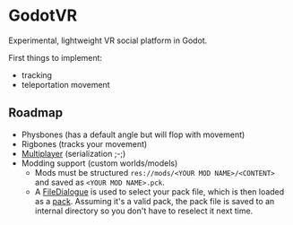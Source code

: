 # GodotVR

Experimental, lightweight VR social platform in Godot.

First things to implement:
- tracking
- teleportation movement

## Roadmap

- Physbones (has a default angle but will flop with movement)
- Rigbones (tracks your movement)
- [Multiplayer](https://docs.godotengine.org/en/stable/tutorials/networking/high_level_multiplayer.html) (serialization ;-;)
- Modding support (custom worlds/models)
  - Mods must be structured `res://mods/<YOUR MOD NAME>/<CONTENT>` and saved as `<YOUR MOD NAME>.pck`.
  - A [FileDialogue](https://docs.godotengine.org/en/stable/classes/class_filedialog.html) is used to select your pack file, which is then loaded as a [pack](https://docs.godotengine.org/en/3.2/getting_started/workflow/export/exporting_pcks.html). Assuming it's a valid pack, the pack file is saved to an internal directory so you don't have to reselect it next time.

